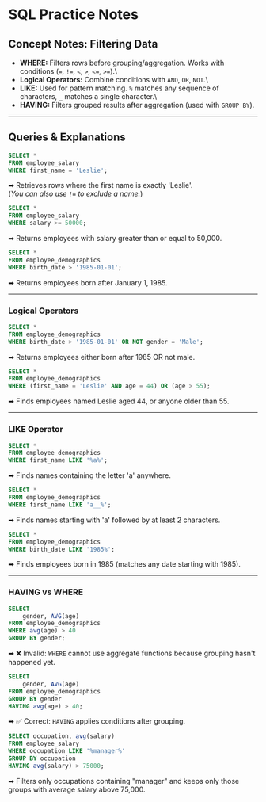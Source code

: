 # SQL Practice Notes

## Concept Notes: Filtering Data

-   **WHERE:** Filters rows before grouping/aggregation. Works with
    conditions (`=`, `!=`, `<`, `>`, `<=`, `>=`).\
-   **Logical Operators:** Combine conditions with `AND`, `OR`, `NOT`.\
-   **LIKE:** Used for pattern matching. `%` matches any sequence of
    characters, `_` matches a single character.\
-   **HAVING:** Filters grouped results after aggregation (used with
    `GROUP BY`).

------------------------------------------------------------------------

## Queries & Explanations

``` sql
SELECT * 
FROM employee_salary 
WHERE first_name = 'Leslie';
```

➡ Retrieves rows where the first name is exactly 'Leslie'.\
(*You can also use `!=` to exclude a name.*)

``` sql
SELECT * 
FROM employee_salary 
WHERE salary >= 50000;
```

➡ Returns employees with salary greater than or equal to 50,000.

``` sql
SELECT * 
FROM employee_demographics 
WHERE birth_date > '1985-01-01';
```

➡ Returns employees born after January 1, 1985.

------------------------------------------------------------------------

### Logical Operators

``` sql
SELECT * 
FROM employee_demographics 
WHERE birth_date > '1985-01-01' OR NOT gender = 'Male';
```

➡ Returns employees either born after 1985 OR not male.

``` sql
SELECT * 
FROM employee_demographics 
WHERE (first_name = 'Leslie' AND age = 44) OR (age > 55);
```

➡ Finds employees named Leslie aged 44, or anyone older than 55.

------------------------------------------------------------------------

### LIKE Operator

``` sql
SELECT * 
FROM employee_demographics 
WHERE first_name LIKE '%a%';
```

➡ Finds names containing the letter 'a' anywhere.

``` sql
SELECT * 
FROM employee_demographics 
WHERE first_name LIKE 'a__%';
```

➡ Finds names starting with 'a' followed by at least 2 characters.

``` sql
SELECT * 
FROM employee_demographics 
WHERE birth_date LIKE '1985%';
```

➡ Finds employees born in 1985 (matches any date starting with 1985).

------------------------------------------------------------------------

### HAVING vs WHERE

``` sql
SELECT 
    gender, AVG(age) 
FROM employee_demographics
WHERE avg(age) > 40
GROUP BY gender;
```

➡ ❌ Invalid: `WHERE` cannot use aggregate functions because grouping
hasn't happened yet.

``` sql
SELECT 
    gender, AVG(age) 
FROM employee_demographics
GROUP BY gender
HAVING avg(age) > 40;
```

➡ ✅ Correct: `HAVING` applies conditions after grouping.

``` sql
SELECT occupation, avg(salary) 
FROM employee_salary
WHERE occupation LIKE '%manager%'
GROUP BY occupation
HAVING avg(salary) > 75000;
```

➡ Filters only occupations containing "manager" and keeps only those
groups with average salary above 75,000.
